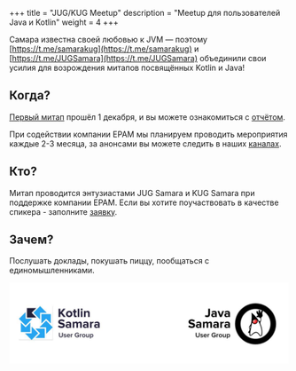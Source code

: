 +++
title = "JUG/KUG Meetup"
description = "Meetup для пользователей Java и Kotlin"
weight = 4
+++

Самара известна своей любовью к JVM — поэтому 
[https://t.me/samarakug](https://t.me/samarakug) и [https://t.me/JUGSamara](https://t.me/JUGSamara) 
объединили свои усилия для возрождения митапов посвящённых Kotlin и Java!

## Когда?

[Первый митап](/5-jug-kug-meetup) прошёл 1 декабря, и вы можете ознакомиться с [отчётом](/6-jug-kug-meetup-how-it-was).

При содействии компании EPAM мы планируем проводить мероприятия каждые 2-3 месяца, 
за анонсами вы можете следить в наших [каналах](/resources).

## Кто?

Митап проводится энтузиастами JUG Samara и KUG Samara при поддержке компании EPAM.
Если вы хотите поучаствовать в качестве спикера - заполните [заявку](https://goo.gl/forms/CNa9Fwk2v078AYih2).

## Зачем?

Послушать доклады, покушать пиццу, пообщаться с единомышленниками.

![JUG/KUG Meetup Logo](/events/jug_kug_meetup.jpg)
